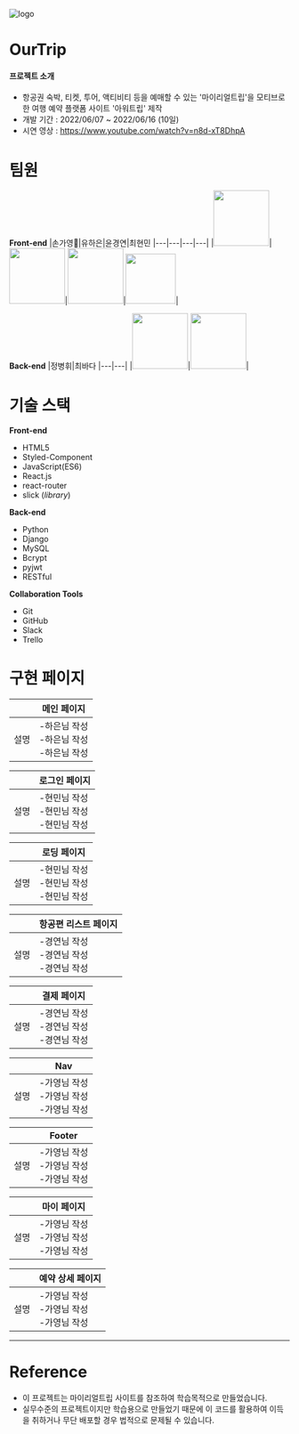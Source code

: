 ![logo](https://user-images.githubusercontent.com/96946274/174237065-9722ad60-97ad-494a-b100-7ff799ee1692.png)
# OurTrip

#### 프로젝트 소개
- 항공권 숙박, 티켓, 투어, 액티비티 등을 예매할 수 있는 '마이리얼트립'을 모티브로 한 여행 예약 플랫폼 사이트 '아워트립' 제작
- 개발 기간 : 2022/06/07 ~ 2022/06/16 (10일)
- 시연 영상 : https://www.youtube.com/watch?v=n8d-xT8DhpA


# 팀원

**Front-end**
|손가영|유하은|윤경연|최현민
|---|---|---|---|
|<img src="https://user-images.githubusercontent.com/96946274/174240493-1cfec6ab-792a-4c0a-8971-5943c2339be3.png" width=100px>|<img src="https://user-images.githubusercontent.com/96946274/174240826-5ad95862-9744-4315-ab3b-32b0a2c9fb54.png" width=100px>|<img src="https://user-images.githubusercontent.com/96946274/174240948-089eaf31-0c99-4c2e-a84e-95c0dc4cbd33.png" width=100px>|<img src="https://user-images.githubusercontent.com/96946274/174241448-6d768383-2589-4273-ad6d-0b942d98927f.png" width=90px>|

**Back-end**
|정병휘|최바다
|---|---|
|<img src="https://user-images.githubusercontent.com/96946274/174241508-8505d072-8289-461e-a178-89283323e66a.png" width=100px>|<img src="https://user-images.githubusercontent.com/96946274/174241538-48573a90-4cb4-463c-ac35-ae12cffda43a.png" width=100px>|

# 기술 스택

**Front-end**
- HTML5
- Styled-Component
- JavaScript(ES6)
- React.js
- react-router
- slick (*library*)

**Back-end**
- Python
- Django
- MySQL
- Bcrypt
- pyjwt
- RESTful

**Collaboration Tools**
- Git
- GitHub
- Slack
- Trello

# 구현 페이지
||메인 페이지|
|------|---|
|설명|-하은님 작성 <br> -하은님 작성<br> -하은님 작성<br>|

||로그인 페이지|
|------|---|
|설명|-현민님 작성 <br> -현민님 작성<br> -현민님 작성<br>|

||로딩 페이지|
|------|---|
|설명|-현민님 작성 <br> -현민님 작성<br> -현민님 작성<br>|

||항공편 리스트 페이지|
|------|---|
|설명|-경연님 작성 <br> -경연님 작성<br> -경연님 작성<br>|

||결제 페이지|
|------|---|
|설명|-경연님 작성 <br> -경연님 작성<br> -경연님 작성<br>|

||Nav|
|------|---|
|설명|-가영님 작성 <br> -가영님 작성<br> -가영님 작성<br>|

||Footer|
|------|---|
|설명|-가영님 작성 <br> -가영님 작성<br> -가영님 작성<br>|

||마이 페이지|
|------|---|
|설명|-가영님 작성 <br> -가영님 작성<br> -가영님 작성<br>|

||예약 상세 페이지|
|------|---|
|설명|-가영님 작성 <br> -가영님 작성<br> -가영님 작성<br>|

---

# Reference
- 이 프로젝트는 마이리얼트립 사이트를 참조하여 학습목적으로 만들었습니다.
- 실무수준의 프로젝트이지만 학습용으로 만들었기 때문에 이 코드를 활용하여 이득을 취하거나 무단 배포할 경우 법적으로 문제될 수 있습니다.
